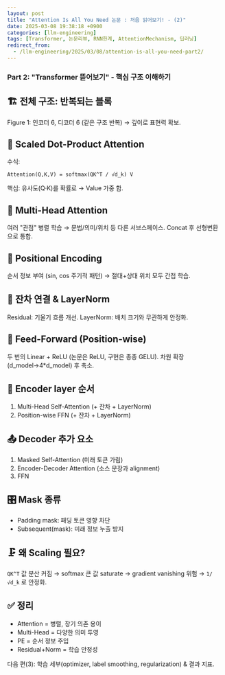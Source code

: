 ```yaml
---
layout: post
title: "Attention Is All You Need 논문 : 처음 읽어보기! - (2)"
date: 2025-03-08 19:38:18 +0900
categories: [llm-engineering]
tags: [Transformer, 논문리뷰, RNN한계, AttentionMechanism, 딥러닝]
redirect_from:
  - /llm-engineering/2025/03/08/attention-is-all-you-need-part2/
---
```

### **Part 2: "Transformer 뜯어보기" - 핵심 구조 이해하기**

## 🏗️ 전체 구조: 반복되는 블록
Figure 1: 인코더 6, 디코더 6 (같은 구조 반복) → 깊이로 표현력 확보.

## 🎯 Scaled Dot-Product Attention
수식:
```
Attention(Q,K,V) = softmax(QK^T / √d_k) V
```
핵심: 유사도(Q·K)를 확률로 → Value 가중 합.

## 🐙 Multi-Head Attention
여러 "관점" 병렬 학습 → 문법/의미/위치 등 다른 서브스페이스.
Concat 후 선형변환으로 통합.

## 📍 Positional Encoding
순서 정보 부여 (sin, cos 주기적 패턴) → 절대+상대 위치 모두 간접 학습.

## 🔄 잔차 연결 & LayerNorm
Residual: 기울기 흐름 개선.
LayerNorm: 배치 크기와 무관하게 안정화.

## 🔌 Feed-Forward (Position-wise)
두 번의 Linear + ReLU (논문은 ReLU, 구현은 종종 GELU).
차원 확장(d_model→4*d_model) 후 축소.

## 🧱 Encoder layer 순서
1. Multi-Head Self-Attention (+ 잔차 + LayerNorm)
2. Position-wise FFN (+ 잔차 + LayerNorm)

## 📤 Decoder 추가 요소
1. Masked Self-Attention (미래 토큰 가림)
2. Encoder-Decoder Attention (소스 문장과 alignment)
3. FFN

## 🎛️ Mask 종류
- Padding mask: 패딩 토큰 영향 차단
- Subsequent(mask): 미래 정보 누출 방지

## 🗜️ 왜 Scaling 필요?
`QK^T` 값 분산 커짐 → softmax 큰 값 saturate → gradient vanishing 위험 → `1/√d_k` 로 안정화.

## ✅ 정리
- Attention = 병렬, 장기 의존 용이
- Multi-Head = 다양한 의미 투영
- PE = 순서 정보 주입
- Residual+Norm = 학습 안정성

다음 편(3): 학습 세부(optimizer, label smoothing, regularization) & 결과 지표.
